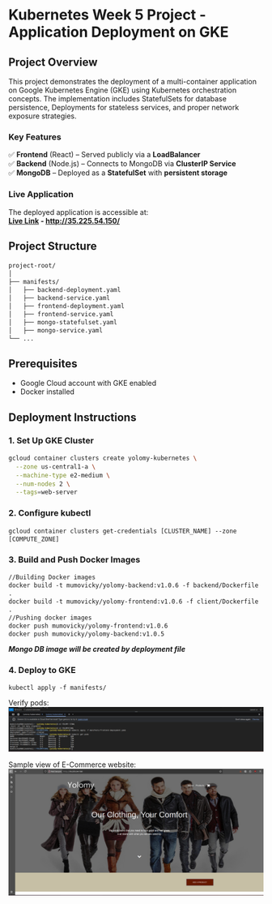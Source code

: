 
# **Kubernetes Week 5 Project - Application Deployment on GKE**

## **Project Overview**
This project demonstrates the deployment of a multi-container application on Google Kubernetes Engine (GKE) using Kubernetes orchestration concepts. The implementation includes StatefulSets for database persistence, Deployments for stateless services, and proper network exposure strategies.

### **Key Features**

✅ **Frontend** (React) – Served publicly via a **LoadBalancer**  
✅ **Backend** (Node.js) – Connects to MongoDB via **ClusterIP Service**  
✅ **MongoDB** – Deployed as a **StatefulSet** with **persistent storage** 

### Live Application
The deployed application is accessible at:  
**[Live Link](http://35.225.54.150/) - http://35.225.54.150/**

## Project Structure
```
project-root/
│
├── manifests/
│   ├── backend-deployment.yaml
│   ├── backend-service.yaml
│   ├── frontend-deployment.yaml
│   ├── frontend-service.yaml
│   ├── mongo-statefulset.yaml
│   ├── mongo-service.yaml
└── ...
```

## Prerequisites
- Google Cloud account with GKE enabled
- Docker installed

## Deployment Instructions

### 1. Set Up GKE Cluster
```bash
gcloud container clusters create yolomy-kubernetes \
  --zone us-central1-a \
  --machine-type e2-medium \
  --num-nodes 2 \
  --tags=web-server
  ```
### 2. Configure kubectl
```
gcloud container clusters get-credentials [CLUSTER_NAME] --zone [COMPUTE_ZONE]
```
### 3. Build and Push Docker Images
```
//Building Docker images
docker build -t mumovicky/yolomy-backend:v1.0.6 -f backend/Dockerfile .
docker build -t mumovicky/yolomy-frontend:v1.0.6 -f client/Dockerfile .
//Pushing docker images
docker push mumovicky/yolomy-frontend:v1.0.6
docker push mumovicky/yolomy-backend:v1.0.5
```
***Mongo DB image will be created by deployment file***
### 4. Deploy to GKE
```
kubectl apply -f manifests/
```
Verify pods:
![pods_status](./googlecliimage.png "pods_status")

Sample view of E-Commerce website:
![website](./yolomy1.png "website")

